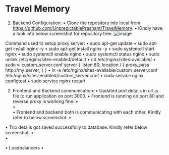 # Travel Memory

1.	Backend Configuration:
•	Clone the repository into local from https://github.com/UnpredictablePrashant/TravelMemory.
•	Kindly have a look into below screenshot for repository tree.
 ![image](https://github.com/himani0550/TravelMemory/assets/77041503/020dfa0a-7f91-4506-943e-4365a84d7570)


Command used to setup proxy server:
•	sudo apt-get update
•	sudo apt-get install nginx -y
•	sudo apt-get install nginx -y
•	sudo systemctl start nginx
•	sudo systemctl enable nginx
•	sudo systemctl status nginx
•	sudo unlink /etc/nginx/sites-enabled/default
•	cd /etc/nginx/sites-available/
•	sudo vi custom_server.conf
server {
listen 80;
location / {
proxy_pass http://my_server;
}
}
•	ln -s /etc/nginx/sites-available/custom_server.conf /etc/nginx/sites-enabled/custom_server.conf
•	sudo service nginx configtest
•	sudo service nginx restart

2.	Frontend and Backend communication:
•	Updated port details in url.js file to run application on port 3000.
•	Frontend is running on port 80 and reverse proxy is working fine.
•	
•	 
•	Frontend and backend both is communicating with each other. Kindly refer to below screenshot.
•	 

•	Trip details got saved successfully to database. Kindly refer below screenshot.
•	 
•	
 
•	Loadbalancers
•
